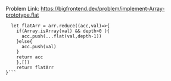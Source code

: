 Problem Link: https://bigfrontend.dev/problem/implement-Array-prototype.flat

```function flat(arr, depth = 1) {
  let flatArr = arr.reduce((acc,val)=>{ 
    if(Array.isArray(val) && depth>0 ){
      acc.push(...flat(val,depth-1))
    }else{
      acc.push(val)
    }
    return acc
    },[])
    return flatArr
}```
